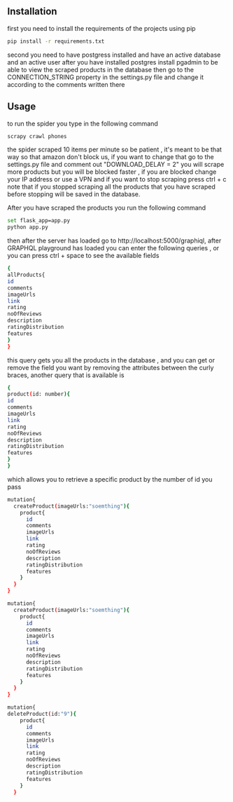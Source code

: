## Installation

first you need to install the requirements of the projects using pip

```bash
pip install -r requirements.txt
```

second you need to have postgress installed and have an active database and an active user 
after you have installed postgres install pgadmin to be able to view the scraped products in the database 
then go to the CONNECTION_STRING property in the settings.py file and change it according to the comments written there

## Usage

to run the spider you type in the following command
```bash
scrapy crawl phones
```
the spider scraped 10 items per minute so be patient , it's meant to be that way so that amazon don't block us,
if you want to change that go to the settings.py file and comment out "DOWNLOAD_DELAY = 2" you will scrape
more products but you will be blocked faster , if you are blocked change your IP address or use a VPN and if you want to stop scraping press ctrl + c 
note that if you stopped scraping all the products that you have scraped before stopping will be saved in the database.

After you have scraped the products you run the following command 
```bash
set flask_app=app.py
python app.py
```
then after the server has loaded go to http://localhost:5000/graphiql, after GRAPHQL playground has loaded 
you can enter the following queries , or you can press ctrl + space to see the available fields
```bash
{
allProducts{
id
comments
imageUrls
link
rating
noOfReviews
description
ratingDistribution
features
}
}
```
this query gets you all the products in the database , and you can get or remove the field you want 
by removing the attributes between the curly braces, another query that is available is 

```bash
{
product(id: number){
id
comments
imageUrls
link
rating
noOfReviews
description
ratingDistribution
features
}
}
```
which allows you to retrieve a specific product by the number of id you pass

```bash
mutation{
  createProduct(imageUrls:"soemthing"){
    product{
      id
      comments
      imageUrls
      link
      rating
      noOfReviews
      description
      ratingDistribution
      features
    }
  }
}
```

```bash
mutation{
  createProduct(imageUrls:"soemthing"){
    product{
      id
      comments
      imageUrls
      link
      rating
      noOfReviews
      description
      ratingDistribution
      features
    }
  }
}
```
```bash
mutation{
deleteProduct(id:"9"){
    product{
      id
      comments
      imageUrls
      link
      rating
      noOfReviews
      description
      ratingDistribution
      features
    }
  }
  ```
